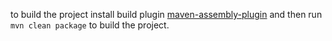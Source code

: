 to build the project install build plugin [maven-assembly-plugin](https://maven.apache.org/plugins/maven-assembly-plugin/usage.html#execution-building-an-assembly)
and then run `mvn clean package` to build the project.